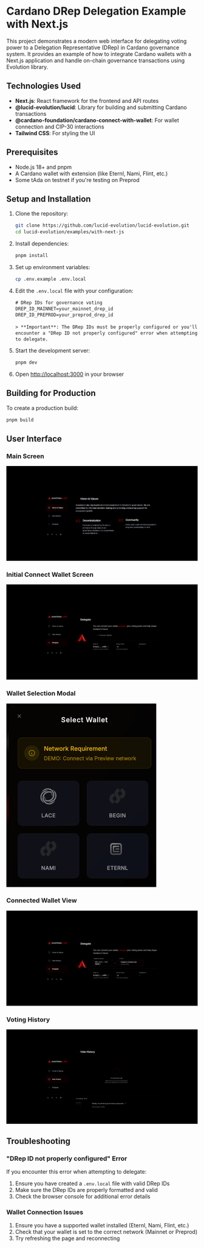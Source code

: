# Cardano DRep Delegation Example with Next.js

This project demonstrates a modern web interface for delegating voting power to a Delegation Representative (DRep) in Cardano governance system. It provides an example of how to integrate Cardano wallets with a Next.js application and handle on-chain governance transactions using Evolution library.

## Technologies Used

- **Next.js**: React framework for the frontend and API routes
- **@lucid-evolution/lucid**: Library for building and submitting Cardano transactions
- **@cardano-foundation/cardano-connect-with-wallet**: For wallet connection and CIP-30 interactions
- **Tailwind CSS**: For styling the UI

## Prerequisites

- Node.js 18+ and pnpm
- A Cardano wallet with extension (like Eternl, Nami, Flint, etc.)
- Some tAda on testnet if you're testing on Preprod

## Setup and Installation

1. Clone the repository:

   ```bash
   git clone https://github.com/lucid-evolution/lucid-evolution.git
   cd lucid-evolution/examples/with-next-js
   ```

2. Install dependencies:

   ```bash
   pnpm install
   ```

3. Set up environment variables:

   ```bash
   cp .env.example .env.local
   ```

4. Edit the `.env.local` file with your configuration:

   ```
   # DRep IDs for governance voting
   DREP_ID_MAINNET=your_mainnet_drep_id
   DREP_ID_PREPROD=your_preprod_drep_id

   > **Important**: The DRep IDs must be properly configured or you'll encounter a "DRep ID not properly configured" error when attempting to delegate.

5. Start the development server:

   ```bash
   pnpm dev
   ```

6. Open [http://localhost:3000](http://localhost:3000) in your browser

## Building for Production

To create a production build:

```bash
pnpm build
```


## User Interface

### Main Screen

![Main Screen](./public/readme/main.png)

### Initial Connect Wallet Screen

![Connect Wallet](./public/readme/before-connect.png)

### Wallet Selection Modal

![Wallet Modal](./public/readme/wallet-modal.png)

### Connected Wallet View

![Connected Wallet](./public/readme/after-connect.png)

### Voting History

![Voting History](./public/readme/vote-history.png)

## Troubleshooting

### "DRep ID not properly configured" Error

If you encounter this error when attempting to delegate:

1. Ensure you have created a `.env.local` file with valid DRep IDs
2. Make sure the DRep IDs are properly formatted and valid
3. Check the browser console for additional error details

### Wallet Connection Issues

1. Ensure you have a supported wallet installed (Eternl, Nami, Flint, etc.)
2. Check that your wallet is set to the correct network (Mainnet or Preprod)
3. Try refreshing the page and reconnecting

